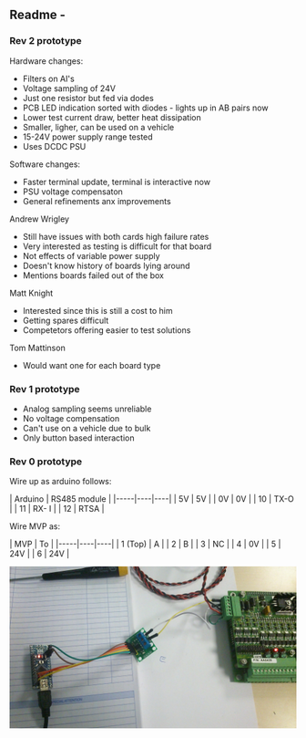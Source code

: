 ## Readme - 

### Rev 2 prototype

Hardware changes:

* Filters on AI's
* Voltage sampling of 24V
* Just one resistor but fed via dodes 
* PCB LED indication sorted with diodes - lights up in AB pairs now
* Lower test current draw, better heat dissipation
* Smaller, ligher, can be used on a vehicle
* 15-24V power supply range tested
* Uses DCDC PSU

Software changes:

* Faster terminal update, terminal is interactive now
* PSU voltage compensaton
* General refinements anx improvements


Andrew Wrigley

* Still have issues with both cards high failure rates
* Very interested as testing is difficult for that board
* Not effects of variable power supply
* Doesn't know history of boards lying around
* Mentions boards failed out of the box

Matt Knight

* Interested since this is still a cost to him
* Getting spares difficult
* Competetors offering easier to test solutions
 
Tom Mattinson

* Would want one for each board type

### Rev 1 prototype

* Analog sampling seems unreliable
* No voltage compensation
* Can't use on a vehicle due to bulk
* Only button based interaction

### Rev 0 prototype

Wire up as arduino follows:

| Arduino | RS485 module |
|-----|----|----|
| 5V | 5V |
| 0V | 0V |
| 10 | TX-O |
| 11 | RX- I |
| 12 | RTSA |

Wire MVP as:

| MVP | To |
|-----|----|----|
| 1 (Top) | A |
| 2 | B |
| 3 | NC |
| 4 | 0V |
| 5 | 24V |
| 6 | 24V |


![](https://github.com/lawsonkeith/MVPTest/blob/master/MVPComms/DSC_0385.JPG)
